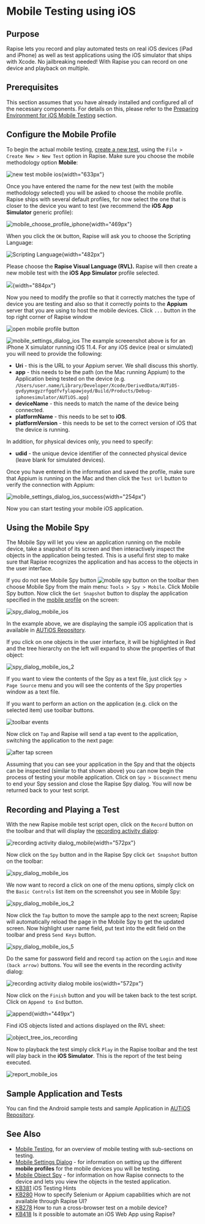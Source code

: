 # Mobile Testing using iOS

## Purpose

Rapise lets you record and play automated tests on real iOS devices (iPad and iPhone) as well as test applications using the iOS simulator
that ships with Xcode. No jailbreaking needed! With Rapise you can record on one device and playback on multiple.

## Prerequisites

This section assumes that you have already installed and configured all of the necessary components. For details on this, please refer to the [Preparing Environment for iOS Mobile Testing](../Manuals/Preparing_for_iOS_Testing.md) section.

## Configure the Mobile Profile

To begin the actual mobile testing, [create a new test](create_a_new_test.md), using the `File > Create New > New Test` option in Rapise. Make sure you choose the mobile methodology option **Mobile**:

![new test mobile ios](./img/mobile_testing_ios_new_test_mobile_ios.png){width="633px"}

Once you have entered the name for the new test (with the mobile methodology selected) you will be asked to choose the mobile profile.
Rapise ships with several default profiles, for now select the one that is closer to the device you want to test (we recommend the **iOS App Simulator** generic profile):

![mobile\_choose\_profile\_iphone](./img/mobile_testing_ios4.png){width="469px"}

When you click the `OK` button, Rapise will ask you to choose the Scripting Language:

![Scripting Language](./img/tutorial_mobile_testing8.png){width="482px"}

Please choose the **Rapise Visual Language (RVL).** Rapise will then create a new mobile test with the **iOS App Simulator** profile selected.

![](./img/mobile_testing_ios_ios_simulator_empty_rvl.png){width="884px"}

Now you need to modify the profile so that it correctly matches the type of device you are testing and also so that it correctly points to the **Appium** server that you are using to host the mobile devices. Click `...` button in the top right corner of Rapise window

![open mobile profile button](./img/open_mobile_profile_button_ios.png)

![mobile\_settings\_dialog\_ios](./img/mobile_testing_ios5.png)
The example screeenshot above is for an iPhone X simulator running iOS 11.4. For any iOS device (real or simulated) you will need to
provide the following:

- **Uri** - this is the URL to your Appium server. We shall discuss this shortly.
- **app** - this needs to be the path (on the Mac running Appium) to the Application being tested on the device (e.g. `/Users/user.name/Library/Developer/Xcode/DerivedData/AUTiOS-gvdyymxgyzrfgqdfvfylapawjoyd/Build/Products/Debug-iphonesimulator/AUTiOS.app`)
- **deviceName** - this needs to match the name of the device being connected.
- **platformName** - this needs to be set to **iOS**.
- **platformVersion** - this needs to be set to the correct version of iOS that the device is running.

In addition, for physical devices only, you need to specify:

- **udid** - the unique device identifier of the connected physical device (leave blank for simulated devices).

Once you have entered in the information and saved the profile, make sure that Appium is running on the Mac and then click the `Test Url` button to verify the connection with Appium:

![mobile_settings_dialog_ios_success](./img/mobile_testing_ios6.png){width="254px"}

Now you can start testing your mobile iOS application.

## Using the Mobile Spy

The Mobile Spy will let you view an application running on the mobile device, take a snapshot of its screen and then interactively inspect the objects in the application being tested. This is a useful first step to make sure that Rapise recognizes the application and has access to the objects in the user interface.

If you do not see Mobile Spy button ![mobile spy button](./img/mobile_spy_button.png) on the toolbar then choose Mobile Spy from the main menu: `Tools > Spy > Mobile`. Click Mobile Spy button. Now click the `Get Snapshot` button to display the application specified in the [mobile profile](mobile_settings_dialog.md) on the screen:

![spy\_dialog\_mobile\_ios](./img/mobile_testing_ios7.png)

In the example above, we are displaying the sample iOS application that is available in [AUTiOS Repository](https://github.com/Inflectra/AUTiOS).

If you click on one objects in the user interface, it will be highlighted in Red and the tree hierarchy on the left will expand to
show the properties of that object:

![spy\_dialog\_mobile\_ios\_2](./img/mobile_testing_ios8.png)

If you want to view the contents of the Spy as a text file, just click `Spy > Page Source` menu and you will see the contents of the Spy properties window as a text file.

If you want to perform an action on the application (e.g. click on the selected item) use toolbar buttons.

![toolbar events](./img/mobile_testing_ios9.png)

Now click on `Tap` and Rapise will send a tap event to the application, switching the application to the next page:

![after tap screen](./img/mobile_testing_ios_next.png)

Assuming that you can see your application in the Spy and that the objects can be inspected (similar to that shown above) you can now begin the process of testing your mobile application. Click on `Spy > Disconnect` menu
to end your Spy session and close the Rapise Spy dialog. You will now be returned back to your test script.

## Recording and Playing a Test

With the new Rapise mobile test script open, click on the `Record` button on the toolbar and that will display the [recording activity dialog](recording_activity_dialog.md):

![recording activity dialog\_mobile](./img/tutorial_mobile_testing17.png){width="572px"}

Now click on the `Spy` button and in the Rapise Spy click `Get Snapshot` button on the toolbar:

![spy\_dialog\_mobile\_ios](./img/mobile_testing_ios7.png)

We now want to record a click on one of the menu options, simply click on the `Basic Controls` list item on the screenshot you see in Mobile Spy:

![spy\_dialog\_mobile\_ios\_2](./img/mobile_testing_ios8.png)

Now click the `Tap` button to move the sample app to the next screen; Rapise will  automatically reload the page in the Mobile Spy to get the updated screen. Now highlight user name field, put text into the edit field on the toolbar and press `Send Keys` button.

![spy\_dialog\_mobile\_ios\_5](./img/mobile_testing_ios13.png)

Do the same for password field and record `tap` action on the `Login` and `Home (back arrow)` buttons. You will see the events in the recording activity dialog:

![recording activity dialog mobile ios](./img/mobile_testing_ios14.png){width="572px"}

Now click on the `Finish` button and you will be taken back to the test script. Click on `Append to End` button.

![append](./img/tutorial_mobile_testing_append.png){width="449px"}

Find iOS objects listed and actions displayed on the RVL sheet:

![object\_tree\_ios\_recording](./img/mobile_testing_ios15.png)

Now to playback the test simply click `Play` in the Rapise toolbar and the test will play back in the **iOS Simulator**. This is the report of the test being executed.

![report\_mobile\_ios](./img/mobile_testing_ios16.png)

## Sample Application and Tests

You can find the Android sample tests and sample Application in [AUTiOS Repository](https://github.com/Inflectra/AUTiOS).

## See Also

- [Mobile Testing](mobile_testing2.md), for an overview of mobile testing with sub-sections on testing.
- [Mobile Settings Dialog](mobile_settings_dialog.md) - for information on setting up the different **mobile profiles** for the mobile devices you will be testing.
- [Mobile Object Spy](object_spy_mobile.md) - for information on how Rapise connects to the device and lets you view the objects in the tested application.
- [KB381](https://www.inflectra.com/Support/KnowledgeBase/KB381.aspx) iOS Testing Hints
- [KB280](https://www.inflectra.com/Support/KnowledgeBase/KB280.aspx) How to specify Selenium or Appium capabilities which are not available through Rapise UI?
- [KB278](https://www.inflectra.com/Support/KnowledgeBase/KB278.aspx) How to run a cross-browser test on a mobile device?
- [KB418](https://www.inflectra.com/Support/KnowledgeBase/KB418.aspx) Is it possible to automate an iOS Web App using Rapise?